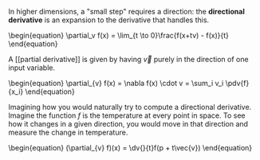 In higher dimensions, a "small step" requires a direction: the **directional derivative** is an expansion to the derivative that handles this.

\begin{equation}
\partial_v f(x) = \lim_{t \to 0}\frac{f(x+tv) - f(x)}{t}
\end{equation}

A [[partial derivative]] is given by having $\vec{v}$ purely in the direction of one input variable.

\begin{equation}
\partial_{v} f(x) = \nabla f(x) \cdot v = \sum_i v_i \pdv{f}{x_i}
\end{equation}

Imagining how you would naturally try to compute a directional derivative. Imagine the function $f$ is the temperature at every point in space. To see how it changes in a given direction, you would move in that direction and measure the change in temperature.

\begin{equation}
(\partial_{v} f)(x) = \dv{}{t}f(p + t\vec{v})
\end{equation}